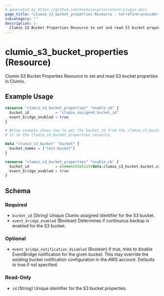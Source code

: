 ```yaml
---
# generated by https://github.com/hashicorp/terraform-plugin-docs
page_title: "clumio_s3_bucket_properties Resource - terraform-provider-clumio"
subcategory: ""
description: |-
  Clumio S3 Bucket Properties Resource to set and read S3 bucket properties in Clumio.
---
```


# clumio_s3_bucket_properties (Resource)

Clumio S3 Bucket Properties Resource to set and read S3 bucket properties in Clumio.

## Example Usage

```terraform
resource "clumio_s3_bucket_properties" "enable_cb" {
  bucket_id            = "clumio_assigned_bucket_id"
  event_bridge_enabled = true
}

# Below example shows how to get the bucket_id from the clumio_s3_bucket data source and use
# it in the clumio_s3_bucket_properties resource

data "clumio_s3_bucket" "bucket" {
  bucket_names = ["test-bucket"]
}

resource "clumio_s3_bucket_properties" "enable_cb" {
  bucket_id            = element(tolist(data.clumio_s3_bucket.bucket.s3_buckets), 0).id
  event_bridge_enabled = true
}
```

<!-- schema generated by tfplugindocs -->
## Schema

### Required

- `bucket_id` (String) Unique Clumio assigned identifier for the S3 bucket.
- `event_bridge_enabled` (Boolean) Determines if continuous backup is enabled for the S3 bucket.

### Optional

- `event_bridge_notification_disabled` (Boolean) If true, tries to disable EventBridge notification for the given bucket. This may override the existing bucket notification configuration in the AWS account. Defaults to true if not specified.

### Read-Only

- `id` (String) Unique identifier for the S3 bucket properties.

